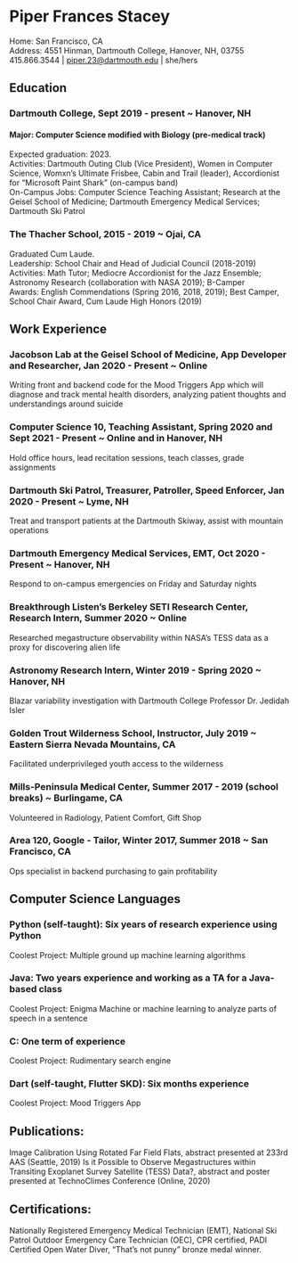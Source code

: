 
# Piper Frances Stacey
Home: San Francisco, CA<br/>
Address: 4551 Hinman, Dartmouth College, Hanover, NH, 03755<br/>
415.866.3544 | piper.23@dartmouth.edu | she/hers<br/>

## Education
### Dartmouth College, Sept 2019 - present ~ Hanover, NH
#### Major: Computer Science modified with Biology (pre-medical track)
Expected graduation: 2023. <br/>
Activities: Dartmouth Outing Club (Vice President), Women in Computer Science, Womxn’s Ultimate Frisbee, Cabin and Trail (leader), Accordionist for “Microsoft Paint Shark” (on-campus band)<br/>
On-Campus Jobs: Computer Science Teaching Assistant; Research at the Geisel School of Medicine; Dartmouth Emergency Medical Services; Dartmouth Ski Patrol<br/>

### The Thacher School, 2015 - 2019 ~ Ojai, CA
Graduated Cum Laude.<br/>
Leadership: School Chair and Head of Judicial Council (2018-2019)<br/>
Activities: Math Tutor; Mediocre Accordionist for the Jazz Ensemble; Astronomy Research (collaboration with NASA 2019); B-Camper<br/>
Awards: English Commendations (Spring 2016, 2018, 2019); Best Camper, School Chair Award, Cum Laude High Honors (2019)<br/>

## Work Experience
### Jacobson Lab at the Geisel School of Medicine, App Developer and Researcher, Jan 2020 - Present ~ Online
Writing front and backend code for the Mood Triggers App which will diagnose and track mental health disorders, analyzing patient thoughts and understandings around suicide
### Computer Science 10, Teaching Assistant, Spring 2020 and Sept 2021 - Present ~ Online and in Hanover, NH
Hold office hours, lead recitation sessions, teach classes, grade assignments
### Dartmouth Ski Patrol, Treasurer, Patroller, Speed Enforcer, Jan 2020 - Present ~ Lyme, NH
Treat and transport patients at the Dartmouth Skiway, assist with mountain operations
### Dartmouth Emergency Medical Services, EMT, Oct 2020 - Present ~ Hanover, NH
Respond to on-campus emergencies on Friday and Saturday nights
### Breakthrough Listen’s Berkeley SETI Research Center, Research Intern, Summer 2020 ~ Online
Researched megastructure observability within NASA’s TESS data as a proxy for discovering alien life
### Astronomy Research Intern, Winter 2019 - Spring 2020 ~ Hanover, NH
Blazar variability investigation with Dartmouth College Professor Dr. Jedidah Isler
### Golden Trout Wilderness School, Instructor, July 2019 ~ Eastern Sierra Nevada Mountains, CA
Facilitated underprivileged youth access to the wilderness
### Mills-Peninsula Medical Center, Summer 2017 - 2019 (school breaks) ~ Burlingame, CA
Volunteered in Radiology, Patient Comfort, Gift Shop
### Area 120, Google - Tailor, Winter 2017, Summer 2018 ~ San Francisco, CA
Ops specialist in backend purchasing to gain profitability

## Computer Science Languages
### Python (self-taught): Six years of research experience using Python 
Coolest Project: Multiple ground up machine learning algorithms
### Java: Two years experience and working as a TA for a Java-based class
Coolest Project: Enigma Machine or machine learning to analyze parts of speech in a sentence
### C: One term of experience
Coolest Project: Rudimentary search engine 
### Dart (self-taught, Flutter SKD): Six months experience
Coolest Project: Mood Triggers App

## Publications:
Image Calibration Using Rotated Far Field Flats, abstract presented at 233rd AAS (Seattle, 2019)
Is it Possible to Observe Megastructures within Transiting Exoplanet Survey Satellite (TESS) Data?, abstract and poster presented at TechnoClimes Conference (Online, 2020)

## Certifications:
Nationally Registered Emergency Medical Technician (EMT), National Ski Patrol Outdoor Emergency Care Technician (OEC), CPR certified, PADI Certified Open Water Diver, “That’s not punny” bronze medal winner.
